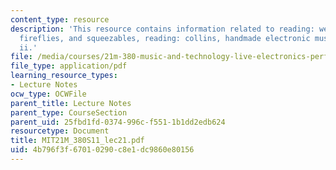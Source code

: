 ```yaml
---
content_type: resource
description: 'This resource contains information related to reading: weinberg, playpens,
  fireflies, and squeezables, reading: collins, handmade electronic music, and work
  ii.'
file: /media/courses/21m-380-music-and-technology-live-electronics-performance-practices-spring-2011/4b796f3f67010290c8e1dc9860e80156_MIT21M_380S11_lec21.pdf
file_type: application/pdf
learning_resource_types:
- Lecture Notes
ocw_type: OCWFile
parent_title: Lecture Notes
parent_type: CourseSection
parent_uid: 25fbd1fd-0374-996c-f551-1b1dd2edb624
resourcetype: Document
title: MIT21M_380S11_lec21.pdf
uid: 4b796f3f-6701-0290-c8e1-dc9860e80156
---
```

